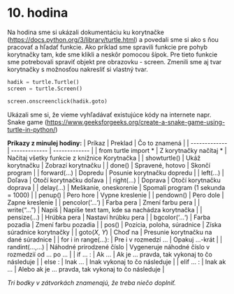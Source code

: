# 10. hodina

Na hodina sme si ukázali dokumentáciu ku korytnačke (https://docs.python.org/3/library/turtle.html) a povedali sme si ako s ňou pracovať a hľadať funkcie. Ako príklad sme spravili funkcie pre pohyb korytnačky tam, 
kde sme klikli a neskôr pomocou šípok. Pre tieto funkcie sme potrebovali spraviť objekt pre obrazovku - screen. Zmenili sme aj tvar korytnačky s možnosťou nakresliť si vlastný tvar.

```python
hadik = turtle.Turtle()
screen = turtle.Screen()

screen.onscreenclick(hadik.goto)
```

Ukázali sme si, že vieme vyhľadávať existujúce kódy na internete napr. Snake game (https://www.geeksforgeeks.org/create-a-snake-game-using-turtle-in-python/)

**Príkazy z minulej hodiny:**
| Príkaz  | Preklad | Čo to znamená |
| ------------- | ------------- | ------------- |
| from turtle import *  | Z korytnačky načítaj *  | Načítaj všetky funkcie z knižnice Korytnačka |
| showturtle()  | Ukáž korytnačku  | Zobrazí korytnačku |
| done()  | Spravené, hotovo  | Skončí program |
| forward(...)  | Dopredu  | Posunie korytnačku dopredu |
| left(...)  | Doľava  | Otočí korytnačku doľava |
| right(...)  | Doprava  | Otočí korytnačku doprava |
| delay(...)  | Meškanie, oneskorenie  | Spomalí program (1 sekunda = 1000) |
| penup()  | Pero hore  | Vypne kreslenie |
| pendown()  | Pero dole  | Zapne kreslenie |
| pencolor(‘...‘)  | Farba pera  | Zmení farbu pera |
| write(“…”)  | Napíš  |	Napíše text tam, kde sa nachádza korytnačka |
| pensize(...)  | Hrúbka pera  | Nastaví hrúbku pera |
| bgcolor(‘...‘)  | Farba pozadia  | Zmení farbu pozadia |
| pos()  | Pozícia, poloha, súradnice | Získa súradnice korytnačky |
| goto(*X*, *Y*)  | Choď na  | Presunie korytnačku na dané súradnice |
| for i in range(...):  | Pre i v rozmedzí ...  | Opakuj ...-krát |
| randint(...,...)  | Náhodné prirodzené číslo  | Vygeneruje náhodné číslo v rozmedzií od ... po ... |
| if ... :  | Ak ... | Ak je ... pravda, tak vykonaj to čo následuje |
| else :  | Inak ... | Inak vykonaj to čo následuje |
| elif ... :  | Inak ak ... | Alebo ak je ... pravda, tak vykonaj to čo následuje |

*Tri bodky v zátvorkách znamenajú, že treba niečo doplniť.*

